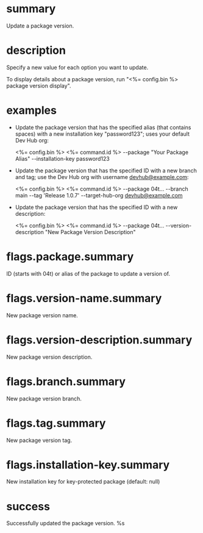 # summary

Update a package version.

# description

Specify a new value for each option you want to update.

To display details about a package version, run "<%= config.bin %> package version display".

# examples

- Update the package version that has the specified alias (that contains spaces) with a new installation key "password123"; uses your default Dev Hub org:

  <%= config.bin %> <%= command.id %> --package "Your Package Alias" --installation-key password123

- Update the package version that has the specified ID with a new branch and tag; use the Dev Hub org with username devhub@example.com:

  <%= config.bin %> <%= command.id %> --package 04t... --branch main --tag 'Release 1.0.7' --target-hub-org devhub@example.com

- Update the package version that has the specified ID with a new description:

  <%= config.bin %> <%= command.id %> --package 04t... --version-description "New Package Version Description"

# flags.package.summary

ID (starts with 04t) or alias of the package to update a version of.

# flags.version-name.summary

New package version name.

# flags.version-description.summary

New package version description.

# flags.branch.summary

New package version branch.

# flags.tag.summary

New package version tag.

# flags.installation-key.summary

New installation key for key-protected package (default: null)

# success

Successfully updated the package version. %s

